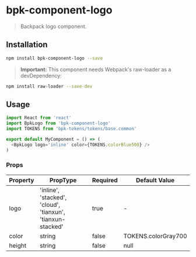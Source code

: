 # bpk-component-logo

> Backpack logo component.

## Installation

```sh
npm install bpk-component-logo --save
```

> **Important:** This component needs Webpack's raw-loader as a devDependency:
```sh
npm install raw-loader --save-dev
```

## Usage

```js
import React from 'react'
import BpkLogo from 'bpk-component-logo'
import TOKENS from 'bpk-tokens/tokens/base.common'

export default MyComponent = () => (
  <BpkLogo logo='inline' color={TOKENS.colorBlue500} />
)
```

### Props

| Property | PropType                                                   | Required | Default Value        |
| -------- | ---------------------------------------------------------- | -------- | -------------------- |
| logo     | 'inline', 'stacked', 'cloud', 'tianxun', 'tianxun-stacked' | true     | -                    |
| color    | string                                                     | false    | TOKENS.colorGray700  |
| height   | string                                                     | false    | null                 |

